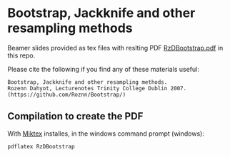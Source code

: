 # Bootstrap, Jackknife and other resampling methods 

Beamer slides provided as tex files with reslting PDF [RzDBootstrap.pdf](RzDBootstrap.pdf)   in this repo.

Please cite the following if you find any of these materials useful:

```
Bootstrap, Jackknife and other resampling methods.
Rozenn Dahyot, Lecturenotes Trinity College Dublin 2007. 
(https://github.com/Roznn/Bootstrap/)
```

## Compilation to create the PDF

With [Miktex](https://miktex.org/) installes, in the windows command prompt (windows):

```
pdflatex RzDBootstrap
```